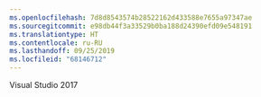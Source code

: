 ```yaml
---
ms.openlocfilehash: 7d8d8543574b28522162d433588e7655a97347ae
ms.sourcegitcommit: e98db44f3a33529b0ba188d24390efd09e548191
ms.translationtype: HT
ms.contentlocale: ru-RU
ms.lasthandoff: 09/25/2019
ms.locfileid: "68146712"
---
```

Visual Studio 2017